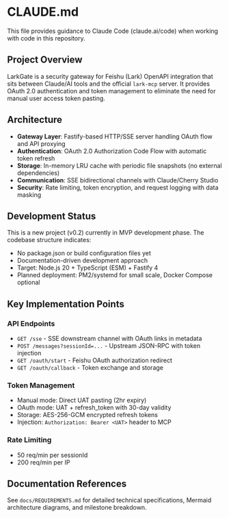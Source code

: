 # CLAUDE.md

This file provides guidance to Claude Code (claude.ai/code) when working with code in this repository.

## Project Overview

LarkGate is a security gateway for Feishu (Lark) OpenAPI integration that sits between Claude/AI tools and the official `lark-mcp` server. It provides OAuth 2.0 authentication and token management to eliminate the need for manual user access token pasting.

## Architecture

- **Gateway Layer**: Fastify-based HTTP/SSE server handling OAuth flow and API proxying
- **Authentication**: OAuth 2.0 Authorization Code Flow with automatic token refresh
- **Storage**: In-memory LRU cache with periodic file snapshots (no external dependencies)
- **Communication**: SSE bidirectional channels with Claude/Cherry Studio
- **Security**: Rate limiting, token encryption, and request logging with data masking

## Development Status

This is a new project (v0.2) currently in MVP development phase. The codebase structure indicates:
- No package.json or build configuration files yet
- Documentation-driven development approach
- Target: Node.js 20 + TypeScript (ESM) + Fastify 4
- Planned deployment: PM2/systemd for small scale, Docker Compose optional

## Key Implementation Points

### API Endpoints
- `GET /sse` - SSE downstream channel with OAuth links in metadata
- `POST /messages?sessionId=...` - Upstream JSON-RPC with token injection  
- `GET /oauth/start` - Feishu OAuth authorization redirect
- `GET /oauth/callback` - Token exchange and storage

### Token Management
- Manual mode: Direct UAT pasting (2hr expiry)
- OAuth mode: UAT + refresh_token with 30-day validity
- Storage: AES-256-GCM encrypted refresh tokens
- Injection: `Authorization: Bearer <UAT>` header to MCP

### Rate Limiting
- 50 req/min per sessionId
- 200 req/min per IP

## Documentation References

See `docs/REQUIREMENTS.md` for detailed technical specifications, Mermaid architecture diagrams, and milestone breakdown.